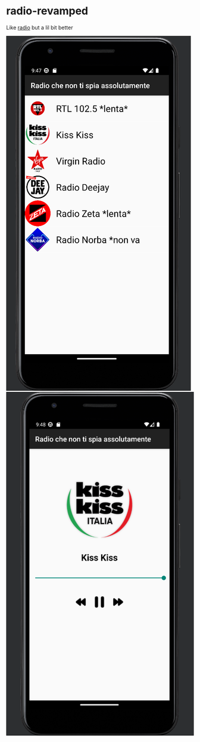# radio-revamped
Like [radio](https://github.com/n3ctonn/radio) but a lil bit better

![Alt text](home.png?raw=true "Home")
![Alt text](player.png?raw=true "Player")